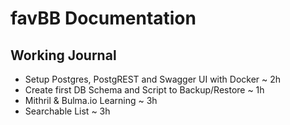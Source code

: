 # favBB Documentation

## Working Journal

* Setup Postgres, PostgREST and Swagger UI with Docker ~ 2h
* Create first DB Schema and Script to Backup/Restore ~ 1h
* Mithril & Bulma.io Learning ~ 3h
* Searchable List ~ 3h
